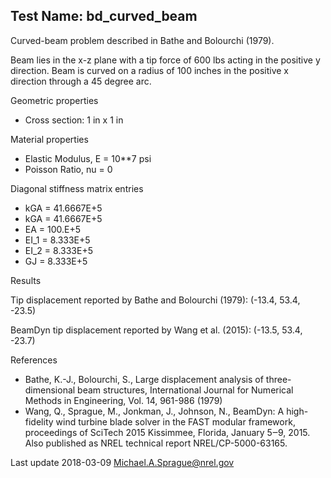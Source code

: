 Test Name: bd_curved_beam
-------------------------

Curved-beam problem described in Bathe and Bolourchi (1979).

Beam lies in the x-z plane with a tip force of 600 lbs acting in the 
positive y direction.  Beam is curved on a radius of 100 inches in the positive 
x direction through a 45 degree arc.

Geometric properties

- Cross section: 1 in x 1 in

Material properties

- Elastic Modulus, E = 10**7 psi
- Poisson Ratio, nu = 0

Diagonal stiffness matrix entries

- kGA = 41.6667E+5
- kGA = 41.6667E+5
- EA = 100.E+5
- EI_1 = 8.333E+5
- EI_2 = 8.333E+5
- GJ = 8.333E+5

Results

Tip displacement reported by Bathe and Bolourchi (1979): 
(-13.4, 53.4, -23.5)

BeamDyn tip displacement reported by Wang et al. (2015): 
(-13.5, 53.4, -23.7)

References

- Bathe, K.-J., Bolourchi, S., Large displacement analysis of three-dimensional beam structures, International Journal for Numerical Methods in Engineering, Vol. 14, 961-986 (1979)
- Wang, Q., Sprague, M., Jonkman, J., Johnson, N., BeamDyn: A high-fidelity wind turbine blade solver in the FAST modular framework, proceedings of SciTech 2015 Kissimmee, Florida, January 5‒9, 2015.   Also published as NREL technical report NREL/CP-5000-63165.

Last update
2018-03-09 Michael.A.Sprague@nrel.gov